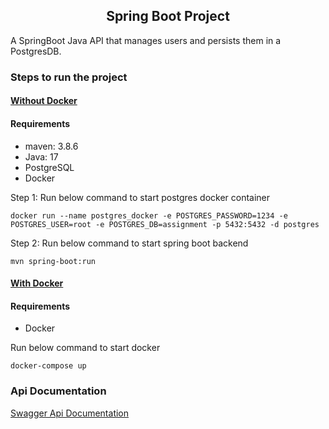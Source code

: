 <div style="text-align: center">
<h2>Spring Boot Project</h2>
</div>
<article>
A SpringBoot Java API that manages users and persists them in a PostgresDB.
</article>

<h3>Steps to run the project</h3>
<h4 style="text-decoration: underline">Without Docker</h4>
<h4>Requirements</h4>
<ul>
    <li>maven: 3.8.6</li>
    <li>Java: 17</li>
    <li>PostgreSQL</li>
    <li>Docker</li>
</ul>
<p>Step 1: Run below command to start postgres docker container</p>

```
docker run --name postgres_docker -e POSTGRES_PASSWORD=1234 -e POSTGRES_USER=root -e POSTGRES_DB=assignment -p 5432:5432 -d postgres
```

<p>Step 2: Run below command to start spring boot backend</p>

```
mvn spring-boot:run
```

<h4 style="text-decoration: underline">With Docker</h4>
<h4>Requirements</h4>
<ul>
    <li>Docker</li>
</ul>
<p>Run below command to start docker</p>

```
docker-compose up
```

<h3>Api Documentation</h3>
<a href="http://localhost:8080/swagger-ui/index.html">Swagger Api Documentation</a>
